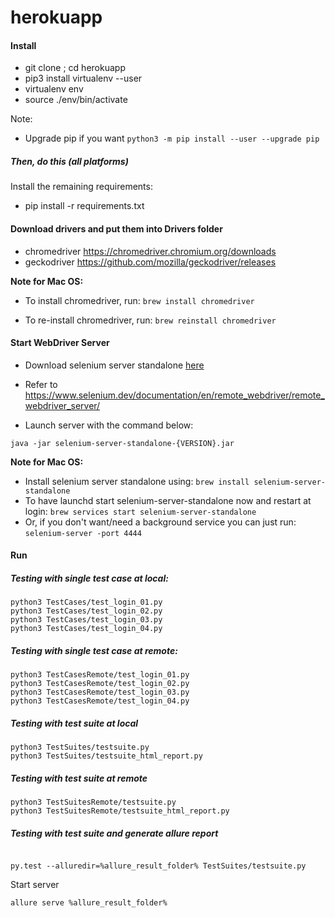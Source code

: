 herokuapp
================


#### Install

* git clone <this repo>; cd herokuapp
* pip3 install virtualenv --user
* virtualenv env
* source ./env/bin/activate

Note:

- Upgrade pip if you want `python3 -m pip install --user --upgrade pip`

##### Then, do this (all platforms)

Install the remaining requirements:

* pip install -r requirements.txt

#### Download drivers and put them into Drivers folder

- chromedriver https://chromedriver.chromium.org/downloads
- geckodriver https://github.com/mozilla/geckodriver/releases

**Note for Mac OS:**

- To install chromedriver, run:
  `brew install chromedriver`
  
- To re-install chromedriver, run:
  `brew reinstall chromedriver`

#### Start WebDriver Server

- Download selenium server standalone [here](https://www.selenium.dev/downloads/)

- Refer to https://www.selenium.dev/documentation/en/remote_webdriver/remote_webdriver_server/

- Launch server with the command below:
```
java -jar selenium-server-standalone-{VERSION}.jar
```

**Note for Mac OS:**

- Install selenium server standalone using: `brew install selenium-server-standalone`
- To have launchd start selenium-server-standalone now and restart at login:
  `brew services start selenium-server-standalone`
- Or, if you don't want/need a background service you can just run:
  `selenium-server -port 4444`

#### Run

##### Testing with single test case at local:

```
python3 TestCases/test_login_01.py
python3 TestCases/test_login_02.py
python3 TestCases/test_login_03.py
python3 TestCases/test_login_04.py
```

##### Testing with single test case at remote:

```
python3 TestCasesRemote/test_login_01.py
python3 TestCasesRemote/test_login_02.py
python3 TestCasesRemote/test_login_03.py
python3 TestCasesRemote/test_login_04.py
```

##### Testing with test suite at local

```
python3 TestSuites/testsuite.py
python3 TestSuites/testsuite_html_report.py
```

##### Testing with test suite at remote

```
python3 TestSuitesRemote/testsuite.py
python3 TestSuitesRemote/testsuite_html_report.py
```

##### Testing with test suite and generate allure report

```

py.test --alluredir=%allure_result_folder% TestSuites/testsuite.py
```


Start server

```
allure serve %allure_result_folder%
```
